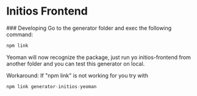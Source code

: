 # Initios Frontend

### Developing
Go to the generator folder and exec the following command:

```javascript
npm link
```

Yeoman will now recognize the package, just run yo initios-frontend
from another folder and you can test this generator on local.

Workaround: If "npm link" is not working for you try with

```javascript
npm link generator-initios-yeoman
```